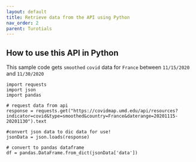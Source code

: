```yaml
---
layout: default
title: Retrieve data from the API using Python
nav_order: 2
parent: Turotials
---
```


## How to use this API in Python

This sample code gets `smoothed` `covid` data for `France` between `11/15/2020` and `11/30/2020`
```
import requests
import json
import pandas

# request data from api
response = requests.get("https://covidmap.umd.edu/api/resources?indicator=covid&type=smoothed&country=France&daterange=20201115-20201130").text

#convert json data to dic data for use!
jsonData = json.loads(response)

# convert to pandas dataframe
df = pandas.DataFrame.from_dict(jsonData['data'])
```